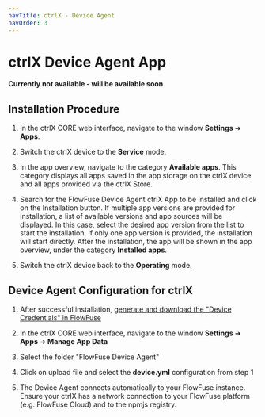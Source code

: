 ```yaml
---
navTitle: ctrlX - Device Agent
navOrder: 3
---
```

# ctrlX Device Agent App

**Currently not available - will be available soon**

## Installation Procedure

1. In the ctrlX CORE web interface, navigate to the window **Settings** ➔ **Apps**.

2. Switch the ctrlX device to the **Service** mode. 

3. In the app overview, navigate to the category **Available apps**. This category displays all apps saved in the app storage on the ctrlX device and all apps provided via the ctrlX Store.

4. Search for the FlowFuse Device Agent ctrlX App to be installed and click on the Installation button. If multiple app versions are provided for installation, a list of available versions and app sources will be displayed. In this case, select the desired app version from the list to start the installation. If only one app version is provided, the installation will start directly. After the installation, the app will be shown in the app overview, under the category **Installed apps**.

5. Switch the ctrlX device back to the **Operating** mode.

## Device Agent Configuration for ctrlX

1. After successful installation, [generate and download the "Device Credentials" in FlowFuse](/docs/device-agent/register.md#generating-device-configuration)

2. In the ctrlX CORE web interface, navigate to the window **Settings** ➔ **Apps** ➔ **Manage App Data**

3. Select the folder "FlowFuse Device Agent"

4. Click on upload file and select the **device.yml** configuration from step 1

5. The Device Agent connects automatically to your FlowFuse instance. Ensure your ctrlX has a network connection to your FlowFuse platform (e.g. FlowFuse Cloud) and to the npmjs registry.
